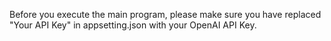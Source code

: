Before you execute the main program, please make sure you have replaced "Your API Key" in appsetting.json with your OpenAI API Key.
